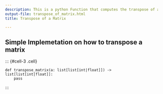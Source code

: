 ```yaml
---
description: This is a python Function that computes the transpose of a matrix
output-file: transpose_of_matrix.html
title: Transpose of a Matrix

---
```




<!-- WARNING: THIS FILE WAS AUTOGENERATED! DO NOT EDIT! -->

## Simple Implemetation on how to transpose a matrix

::: {#cell-3 .cell}
``` {.python .cell-code}
def transpose_matrix(a: list[list[int|float]]) -> list[list[int|float]]:
	pass
```
:::


